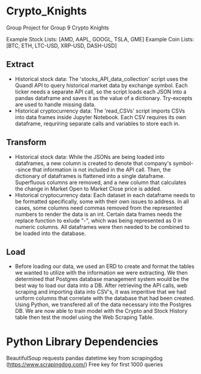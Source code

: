 # Crypto_Knights
Group Project for Group 9 Crypto Knights

Example Stock Lists: [AMD, AAPL, GOOGL, TSLA, GME]
Example Coin Lists: [BTC, ETH, LTC-USD, XRP-USD, DASH-USD]

## Extract
* Historical stock data: The 'stocks_API_data_collection' script uses the Quandl API to query historical market data by exchange symbol. Each ticker needs a separate API call, so the script loads each JSON into a pandas dataframe and saves it as the value of a dictionary. Try-excepts are used to handle missing data.
* Historical cryptocurrency data: The 'read_CSVs' script imports CSVs into data frames inside Jupyter Notebook. Each CSV requires its own dataframe, requriring separate calls and variables to store each in. 


## Transform
* Historical stock data: While the JSONs are being loaded into dataframes, a new column is created to denote that company's symbol--since that information is not included in the API call. Then, the dictionary of dataframes is flattened into a single dataframe. Superfluous columns are removed, and a new column that calculates the change in Market Open to Market Close price is added.
* Historical cryptocurrency data: Each dataset in each dataframe needs to be formatted specifically, some with their own issues to address. In all cases, some columns need commas removed from the represented numbers to render the data is an int. Certain data frames needs the replace function to exlude "-", which was being represented as 0 in numeric columns. All dataframes were then needed to be combined to be loaded into the database.


## Load
* Before loading our data, we used an ERD to create and format the tables we wanted to utilize with the information we were extracting. We then determined that Postgres database management system would be the best way to load our data into a DB. After retrieving the API calls, web scraping and importing data into CSV's, it was imperitive that we had uniform columns that correlate with the database that had been created. Using Python, we transfered all of the data necessary into the Postgres DB.  We are now able to train model with the Crypto and Stock History table then test the model using the Web Scraping Table.


# Python Library Dependencies
BeautifulSoup
requests
pandas 
datetime
key from scrapingdog (https://www.scrapingdog.com/) Free key for first 1000 queries
